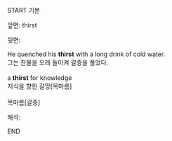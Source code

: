 START
기본

앞면:
thirst


뒷면:
<div>He quenched his <b>thirst</b> with a long drink of cold water. </div><div>그는 찬물을 오래 들이켜 갈증을 풀었다.</div><div><br></div><div><div>a <b>thirst</b> for knowledge </div><div>지식을 향한 갈망[목마름]</div></div><div><br></div><div>목마름[갈증]</div>


해석:
<!--ID: 1746614454840-->
END
